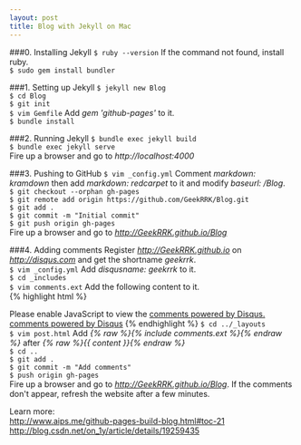 ```yaml
---
layout: post
title: Blog with Jekyll on Mac
---
```


###0. Installing Jekyll
`$ ruby --version` If the command not found, install ruby.  
`$ sudo gem install bundler`

###1. Setting up Jekyll
`$ jekyll new Blog`  
`$ cd Blog`  
`$ git init`  
`$ vim Gemfile` Add *gem 'github-pages'* to it.  
`$ bundle install`

###2. Running Jekyll
`$ bundle exec jekyll build`  
`$ bundle exec jekyll serve`  
Fire up a browser and go to *http://localhost:4000*  

###3. Pushing to GitHub
`$ vim _config.yml` Comment *markdown: kramdown* then add *markdown: redcarpet*
to it and modify *baseurl: /Blog*.  
`$ git checkout --orphan gh-pages`  
`$ git remote add origin https://github.com/GeekRRK/Blog.git`  
`$ git add .`  
`$ git commit -m "Initial commit"`  
`$ git push origin gh-pages`  
Fire up a browser and go to *http://GeekRRK.github.io/Blog*

###4. Adding comments
Register *http://GeekRRK.github.io* on *http://disqus.com*
and get the shortname *geekrrk*.  
`$ vim _config.yml` Add *disqusname: geekrrk* to it.  
`$ cd _includes`  
`$ vim comments.ext` Add the following content to it.  
{% highlight html %}
<div id="disqus_thread"></div>
<script type="text/javascript">
/* * * CONFIGURATION VARIABLES: EDIT BEFORE PASTING INTO YOUR WEBPAGE * * */
	// required: replace example with your forum shortname
	var disqus_shortname = '{{site.disqusname}}';

/* * * DON'T EDIT BELOW THIS LINE * * */
	(function() {
		var dsq = document.createElement('script');
		dsq.type = 'text/javascript'; dsq.async = true;
		dsq.src = '//' + disqus_shortname + '.disqus.com/embed.js';
		(document.getElementsByTagName('head')[0] ||
		document.getElementsByTagName('body')[0]).appendChild(dsq);
     })();
</script>
<noscript>Please enable JavaScript to view the
<a href="http://disqus.com/?ref_noscript">comments powered by Disqus.</a>
</noscript>
<a href="http://disqus.com" class="dsq-brlink">
comments powered by <span class="logo-disqus">Disqus</span></a>
{% endhighlight %}
`$ cd ../_layouts`  
`$ vim post.html` Add *{% raw %}{% include comments.ext %}{% endraw %}*
after *{% raw %}{{ content }}{% endraw %}*  
`$ cd ..`  
`$ git add .`  
`$ git commit -m "Add comments"`  
`$ push origin gh-pages`  
Fire up a browser and go to *http://GeekRRK.github.io/Blog*.
If the comments don't appear, refresh the website after a few minutes.  

Learn more:  
<http://www.aips.me/github-pages-build-blog.html#toc-21>  
<http://blog.csdn.net/on_1y/article/details/19259435>
